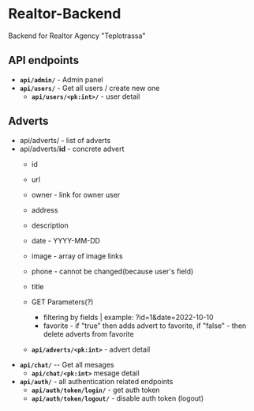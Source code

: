 # Realtor-Backend

Backend for Realtor Agency "Teplotrassa"

## API endpoints

- **`api/admin/`** - Admin panel
- **`api/users/`** - Get all users / create new one
  - **`api/users/<pk:int>/`** - user detail
## Adverts
- api/adverts/ - list of adverts
- api/adverts/**id** - concrete advert
  - id
  - url
  - owner - link for owner user
  - address
  - description
  - date - YYYY-MM-DD
  - image - array of image links
  - phone - cannot be changed(because user's field)
  - title 
  - GET Parameters(?)
    - filtering by fields | example: ?id=1&date=2022-10-10
    - favorite - if "true" then adds advert to favorite, if  "false" - then delete adverts from favorite


  - **`api/adverts/<pk:int>`** - advert detail
- **`api/chat/`** -- Get all mesages
  - **`api/chat/<pk:int>`** mesage detail
- **`api/auth/`** - all authentication related endpoints
  - **`api/auth/token/login/`** - get auth token
  - **`api/auth/token/logout/`** - disable auth token (logout)
